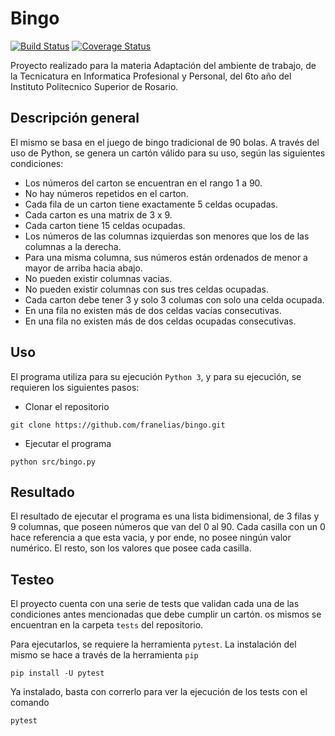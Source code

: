 # Bingo
[![Build Status](https://travis-ci.com/franelias/bingo.svg?branch=master)](https://travis-ci.com/franelias/bingo)
[![Coverage Status](https://coveralls.io/repos/github/franelias/bingo/badge.svg?branch=master)](https://coveralls.io/github/franelias/bingo?branch=master)

Proyecto realizado para la materia Adaptación del ambiente de trabajo, de la Tecnicatura en Informatica Profesional y Personal, del 6to año del Instituto Politecnico Superior de Rosario.

## Descripción general

El mismo se basa en el juego de bingo tradicional de 90 bolas. A través del uso de Python, se genera un cartón válido para su uso, según las siguientes condiciones:
- Los números del carton se encuentran en el rango 1 a 90.
- No hay números repetidos en el carton.
- Cada fila de un carton tiene exactamente 5 celdas ocupadas.
- Cada carton es una matrix de 3 x 9.
- Cada carton tiene 15 celdas ocupadas.
- Los números de las columnas izquierdas son menores que los de las columnas a la derecha.
- Para una misma columna, sus números están ordenados de menor a mayor de arriba hacia abajo.
- No pueden existir columnas vacias.
- No pueden existir columnas con sus tres celdas ocupadas.
- Cada carton debe tener 3 y solo 3 columas con solo una celda ocupada.
- En una fila no existen más de dos celdas vacías consecutivas.
- En una fila no existen más de dos celdas ocupadas consecutivas.

## Uso
El programa utiliza para su ejecución `Python 3`, y para su ejecución, se requieren los siguientes pasos:
- Clonar el repositorio
```
git clone https://github.com/franelias/bingo.git
```
- Ejecutar el programa
```
python src/bingo.py
```
## Resultado
El resultado de ejecutar el programa es una lista bidimensional, de 3 filas y 9 columnas, que poseen números que van del 0 al 90. Cada casilla con un 0 hace referencia a que esta vacia, y por ende, no posee ningún valor numérico. El resto, son los valores que posee cada casilla.

## Testeo
El proyecto cuenta con una serie de tests que validan cada una de las condiciones antes mencionadas que debe cumplir un cartón. os mismos se encuentran en la carpeta `tests` del repositorio.

Para ejecutarlos, se requiere la herramienta `pytest`. La instalación del mismo se hace a través de la herramienta `pip`
```
pip install -U pytest
```
Ya instalado, basta con correrlo para ver la ejecución de los tests con el comando
```
pytest
```
